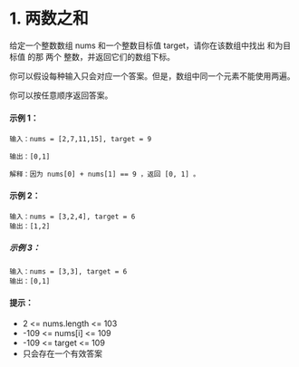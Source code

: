 # 1. 两数之和
给定一个整数数组 nums 和一个整数目标值 target，请你在该数组中找出 和为目标值 的那 两个 整数，并返回它们的数组下标。

你可以假设每种输入只会对应一个答案。但是，数组中同一个元素不能使用两遍。

你可以按任意顺序返回答案。

 

#### 示例 1：

```
输入：nums = [2,7,11,15], target = 9

输出：[0,1]

解释：因为 nums[0] + nums[1] == 9 ，返回 [0, 1] 。

```

#### 示例 2：

```
输入：nums = [3,2,4], target = 6
输出：[1,2]
```

##### 示例 3：

```
输入：nums = [3,3], target = 6
输出：[0,1]
```
 

#### 提示：

- 2 <= nums.length <= 103
- -109 <= nums[i] <= 109
- -109 <= target <= 109
- 只会存在一个有效答案
